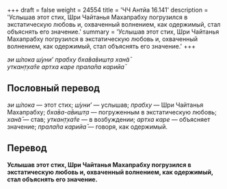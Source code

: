 +++
draft = false
weight = 24554
title = 'ЧЧ Антйа 16.141'
description = 'Услышав этот стих, Шри Чайтанья Махапрабху погрузился в экстатическую любовь и, охваченный волнением, как одержимый, стал объяснять его значение.'
summary = 'Услышав этот стих, Шри Чайтанья Махапрабху погрузился в экстатическую любовь и, охваченный волнением, как одержимый, стал объяснять его значение.'
+++

_эи ш́лока ш́уни’ прабху бха̄ва̄вишт̣а хан̃а̄  
уткан̣т̣ха̄те артха каре прала̄па карийа̄_

## Пословный перевод

_эи_ _ш́лока_ — этот стих; _ш́уни’_ — услышав; _прабху_ — Шри Чайтанья Махапрабху; _бха̄ва_\-_а̄вишт̣а_ — погруженным в экстатическую любовь; _хан̃а̄_ — став; _уткан̣т̣ха̄те_ — в возбуждении; _артха_ _каре_ — объясняет значение; _прала̄па_ _карийа̄_ — говоря, как одержимый.

## Перевод

**Услышав этот стих, Шри Чайтанья Махапрабху погрузился в экстатическую любовь и, охваченный волнением, как одержимый, стал объяснять его значение.**
